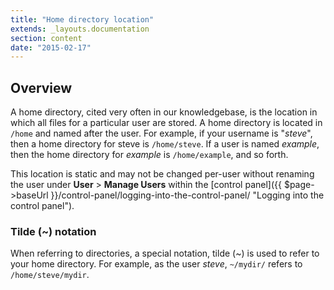 ```yaml
---
title: "Home directory location"
extends: _layouts.documentation
section: content
date: "2015-02-17"
---
```


## Overview

A home directory, cited very often in our knowledgebase, is the location in which all files for a particular user are stored. A home directory is located in `/home` and named after the user. For example, if your username is "_steve_", then a home directory for steve is `/home/steve`. If a user is named _example_, then the home directory for _example_ is `/home/example`, and so forth.

This location is static and may not be changed per-user without renaming the user under **User** > **Manage Users** within the [control panel]({{ $page->baseUrl }}/control-panel/logging-into-the-control-panel/ "Logging into the control panel").

### Tilde (~) notation

When referring to directories, a special notation, tilde (~) is used to refer to your home directory. For example, as the user _steve_, `~/mydir/` refers to `/home/steve/mydir`.
